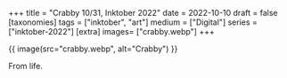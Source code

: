 +++
title = "Crabby 10/31, Inktober 2022"
date = 2022-10-10
draft =  false
[taxonomies]
tags = ["inktober", "art"]
medium = ["Digital"]
series = ["inktober-2022"]
[extra]
images= ["crabby.webp"]
+++

{{ image(src="crabby.webp", alt="Crabby") }}

From life.
